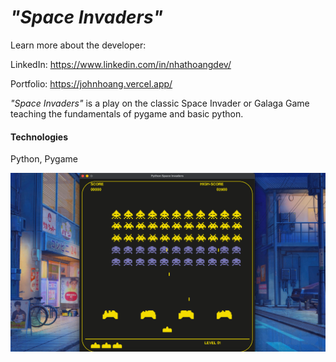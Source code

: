 *"Space Invaders"*
===========
Learn more about the developer: 

LinkedIn: https://www.linkedin.com/in/nhathoangdev/

Portfolio: https://johnhoang.vercel.app/

*"Space Invaders"* is a play on the classic Space Invader or Galaga Game teaching the fundamentals of pygame and basic python. 

#### Technologies
Python, Pygame

![Home](./public/ScreenShot/SpaceHome.png)
